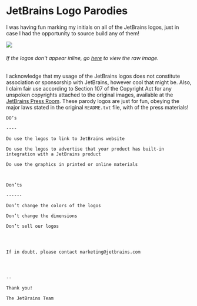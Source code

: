 # JetBrains Logo Parodies

I was having fun marking my initials on all of the JetBrains logos, just in case I had the opportunity to source build any of them!

![](icon_wall.svg)
###### If the logos don't appear inline, go [here](https://raw.githubusercontent.com/ethertyper/jetbrains-logo-parodies/master/icon_wall.svg) to view the raw image.

I acknowledge that my usage of the JetBrains logos does not constitute association or sponsorship with JetBrains, however cool that might be. Also, I claim fair use according to Section 107 of the Copyright Act for any unspoken copyrights attached to the original images, available at the [JetBrains Press Room](https://jetbrains.com/company/press/). These parody logos are just for fun, obeying the major laws stated in the original ```README.txt``` file, with  of the press materials!

```
DO’s

----

Do use the logos to link to JetBrains website

Do use the logos to advertise that your product has built-in integration with a JetBrains product

Do use the graphics in printed or online materials



Don’ts

------

Don’t change the colors of the logos

Don’t change the dimensions

Don’t sell our logos




If in doubt, please contact marketing@jetbrains.com




--

Thank you!

The JetBrains Team
```
